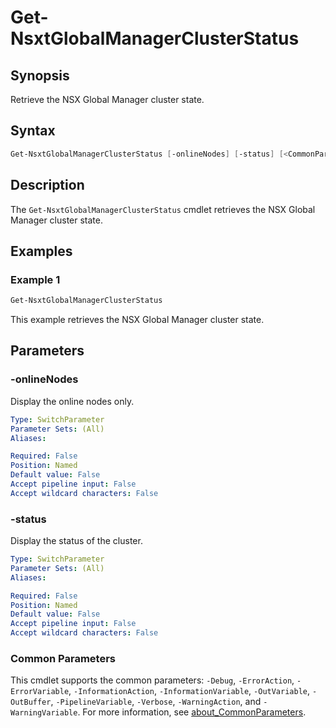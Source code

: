 # Get-NsxtGlobalManagerClusterStatus

## Synopsis

Retrieve the NSX Global Manager cluster state.

## Syntax

```powershell
Get-NsxtGlobalManagerClusterStatus [-onlineNodes] [-status] [<CommonParameters>]
```

## Description

The `Get-NsxtGlobalManagerClusterStatus` cmdlet retrieves the NSX Global Manager cluster state.

## Examples

### Example 1

```powershell
Get-NsxtGlobalManagerClusterStatus
```

This example retrieves the NSX Global Manager cluster state.

## Parameters

### -onlineNodes

Display the online nodes only.

```yaml
Type: SwitchParameter
Parameter Sets: (All)
Aliases:

Required: False
Position: Named
Default value: False
Accept pipeline input: False
Accept wildcard characters: False
```

### -status

Display the status of the cluster.

```yaml
Type: SwitchParameter
Parameter Sets: (All)
Aliases:

Required: False
Position: Named
Default value: False
Accept pipeline input: False
Accept wildcard characters: False
```

### Common Parameters

This cmdlet supports the common parameters: `-Debug`, `-ErrorAction`, `-ErrorVariable`, `-InformationAction`, `-InformationVariable`, `-OutVariable`, `-OutBuffer`, `-PipelineVariable`, `-Verbose`, `-WarningAction`, and `-WarningVariable`. For more information, see [about_CommonParameters](http://go.microsoft.com/fwlink/?LinkID=113216).
